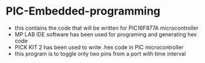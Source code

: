 # PIC-Embedded-programming
- this contains the code that will be written for PIC16F877A microcontroller
- MP LAB IDE software has been used for programing and generating hex code
- PICK KIT 2 has been used to write .hex code in PIC microcontroller
- this program is to toggle only two pins from a port with time interval
